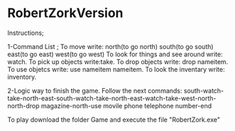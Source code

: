 # RobertZorkVersion

Instructions;


1-Command List  ;
To move write: north(to go north) south(to go south) east(to go east) west(to go west)
To look for things and see around write: watch.
To pick up objects write:take.
To drop objects write: drop nameitem.
To use objetcs write: use nameitem nameitem.
To look the inventary write: inventory.

2-Logic way to finish the game.
Follow the next commands:
south-watch-take-north-east-south-watch-take-north-east-watch-take-west-north-north-drop magazine-north-use movile phone telephone number-end

To play download the folder Game and execute the file "RobertZork.exe"
